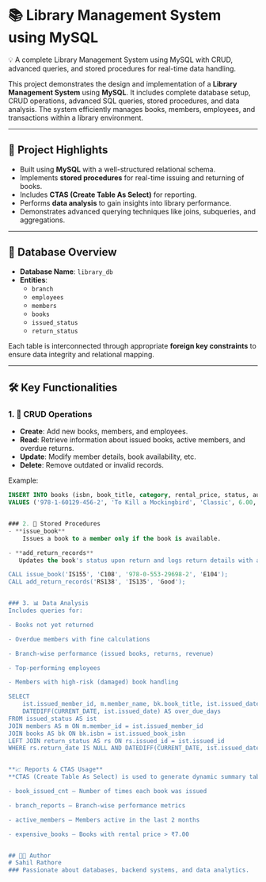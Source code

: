 # 📚 Library Management System using MySQL

💡 A complete Library Management System using MySQL with CRUD, advanced queries, and stored procedures for real-time data handling.

This project demonstrates the design and implementation of a **Library Management System** using **MySQL**. It includes complete database setup, CRUD operations, advanced SQL queries, stored procedures, and data analysis. The system efficiently manages books, members, employees, and transactions within a library environment.

---

## 🚀 Project Highlights

- Built using **MySQL** with a well-structured relational schema.
- Implements **stored procedures** for real-time issuing and returning of books.
- Includes **CTAS (Create Table As Select)** for reporting.
- Performs **data analysis** to gain insights into library performance.
- Demonstrates advanced querying techniques like joins, subqueries, and aggregations.

---

## 🧱 Database Overview

- **Database Name**: `library_db`
- **Entities**:
  - `branch`
  - `employees`
  - `members`
  - `books`
  - `issued_status`
  - `return_status`

Each table is interconnected through appropriate **foreign key constraints** to ensure data integrity and relational mapping.

---

## 🛠️ Key Functionalities

### 1. 🔄 CRUD Operations

- **Create**: Add new books, members, and employees.
- **Read**: Retrieve information about issued books, active members, and overdue returns.
- **Update**: Modify member details, book availability, etc.
- **Delete**: Remove outdated or invalid records.

Example:
```sql
INSERT INTO books (isbn, book_title, category, rental_price, status, author, publisher)
VALUES ('978-1-60129-456-2', 'To Kill a Mockingbird', 'Classic', 6.00, 'yes', 'Harper Lee', 'J.B. Lippincott & Co.');


### 2. 🧾 Stored Procedures
- **issue_book**
    Issues a book to a member only if the book is available.

- **add_return_records**
   Updates the book's status upon return and logs return details with a thank-you message.

CALL issue_book('IS155', 'C108', '978-0-553-29698-2', 'E104');
CALL add_return_records('RS138', 'IS135', 'Good');


### 3. 📊 Data Analysis
Includes queries for:

- Books not yet returned

- Overdue members with fine calculations

- Branch-wise performance (issued books, returns, revenue)

- Top-performing employees

- Members with high-risk (damaged) book handling

SELECT 
    ist.issued_member_id, m.member_name, bk.book_title, ist.issued_date,
    DATEDIFF(CURRENT_DATE, ist.issued_date) AS over_due_days
FROM issued_status AS ist
JOIN members AS m ON m.member_id = ist.issued_member_id
JOIN books AS bk ON bk.isbn = ist.issued_book_isbn
LEFT JOIN return_status AS rs ON rs.issued_id = ist.issued_id
WHERE rs.return_date IS NULL AND DATEDIFF(CURRENT_DATE, ist.issued_date) > 30;


**📈 Reports & CTAS Usage**
**CTAS (Create Table As Select) is used to generate dynamic summary tables such as:**

- book_issued_cnt – Number of times each book was issued

- branch_reports – Branch-wise performance metrics

- active_members – Members active in the last 2 months

- expensive_books – Books with rental price > ₹7.00


## 👨‍💻 Author
# Sahil Rathore
### Passionate about databases, backend systems, and data analytics.
